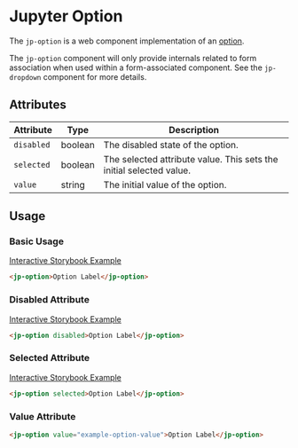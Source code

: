 # Jupyter Option

The `jp-option` is a web component implementation of an [option](https://w3c.github.io/aria/#option).

The `jp-option` component will only provide internals related to form association when used within a form-associated component. See the `jp-dropdown` component for more details.

## Attributes

| Attribute  | Type    | Description                                                         |
| ---------- | ------- | ------------------------------------------------------------------- |
| `disabled` | boolean | The disabled state of the option.                                   |
| `selected` | boolean | The selected attribute value. This sets the initial selected value. |
| `value`    | string  | The initial value of the option.                                    |

## Usage

### Basic Usage

[Interactive Storybook Example](https://jupyterlab-contrib.github.io/jupyter-ui-toolkit/?path=/story/library-option--default)

```html
<jp-option>Option Label</jp-option>
```

### Disabled Attribute

[Interactive Storybook Example](https://jupyterlab-contrib.github.io/jupyter-ui-toolkit/?path=/story/library-option--with-disabled)

```html
<jp-option disabled>Option Label</jp-option>
```

### Selected Attribute

[Interactive Storybook Example](https://jupyterlab-contrib.github.io/jupyter-ui-toolkit/?path=/story/library-option--with-selected)

```html
<jp-option selected>Option Label</jp-option>
```

### Value Attribute

```html
<jp-option value="example-option-value">Option Label</jp-option>
```

